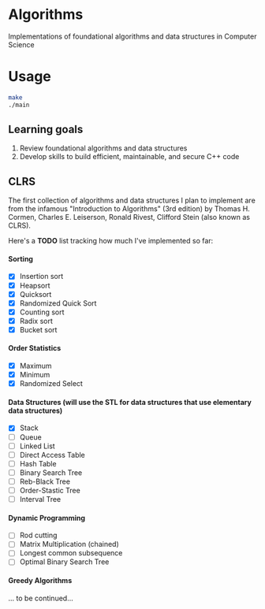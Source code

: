 # Algorithms
Implementations of foundational algorithms and data structures in Computer Science

# Usage

```bash
make
./main
```
## Learning goals

1. Review foundational algorithms and data structures
2. Develop skills to build efficient, maintainable, and secure C++ code

## CLRS

The first collection of algorithms and data structures I plan to implement are from the infamous "Introduction to Algorithms" (3rd edition) by Thomas H. Cormen, Charles E. Leiserson, Ronald Rivest, Clifford Stein (also known as CLRS).

Here's a **TODO** list tracking how much I've implemented so far:

#### Sorting

- [x] Insertion sort
- [x] Heapsort
- [x] Quicksort
- [x] Randomized Quick Sort
- [x] Counting sort
- [x] Radix sort
- [x] Bucket sort

#### Order Statistics
- [X] Maximum
- [X] Minimum
- [X] Randomized Select

#### Data Structures (will use the STL for data structures that use elementary data structures)
- [X] Stack
- [ ] Queue
- [ ] Linked List
- [ ] Direct Access Table
- [ ] Hash Table
- [ ] Binary Search Tree
- [ ] Reb-Black Tree
- [ ] Order-Stastic Tree
- [ ] Interval Tree

#### Dynamic Programming
- [ ] Rod cutting
- [ ] Matrix Multiplication (chained)
- [ ] Longest common subsequence
- [ ] Optimal Binary Search Tree

#### Greedy Algorithms
... to be continued...

